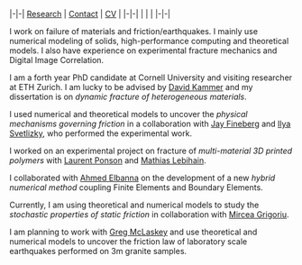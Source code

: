 |-|-|
[Research](research.md) | [Contact](contact.md) | [CV](gabriele_albertini_vitae.pdf) |
|-|-|
| | |
|-|-|


I work on failure of materials and friction/earthquakes. 
I mainly use numerical modeling of solids, high-performance computing and theoretical models. 
I also have experience on experimental fracture mechanics and Digital Image Correlation.

I am a forth year PhD candidate at Cornell University and visiting researcher at ETH Zurich. 
I am lucky to be advised by [David Kammer](https://ifb.ethz.ch/compmech) and my dissertation is on *dynamic fracture of heterogeneous materials*. 

I used numerical and theoretical models to uncover the *physical mechanisms governing friction* in a collaboration with [Jay Fineberg](http://old.phys.huji.ac.il/~jay/) and [Ilya Svetlizky](https://scholar.google.co.il/citations?user=44mVMhIAAAAJ&hl=en), who performed the experimental work.

I worked on an experimental project on fracture of *multi-material 3D printed polymers* with [Laurent Ponson](http://www.laurentponson.com/) and [Mathias Lebihain](https://scholar.google.com/citations?user=ZUSWpmMAAAAJ&hl=en&oi=ao).

I collaborated with [Ahmed Elbanna](https://publish.illinois.edu/mcslabuiuc/) on the development of a new *hybrid numerical method* coupling Finite Elements and Boundary Elements.

Currently, I am using theoretical and numerical models to study the *stochastic properties of static friction* in collaboration with [Mircea Grigoriu](https://www.cee.cornell.edu/faculty-directory/mircea-dan-grigoriu). 

I am planning to work with [Greg McLaskey](https://courses.cit.cornell.edu/mclaskey/) and use theoretical and numerical models to uncover the friction law of laboratory scale earthquakes performed on 3m granite samples.
